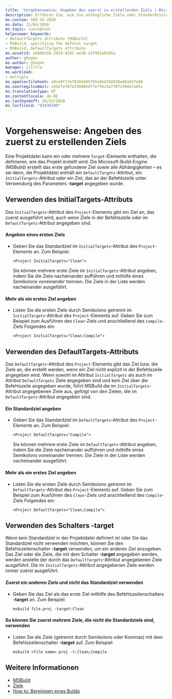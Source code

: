 ```yaml
---
title: 'Vorgehensweise: Angeben des zuerst zu erstellenden Ziels | Microsoft-Dokumentation'
description: Erfahren Sie, wie Sie anfängliche Ziele oder Standardziele angeben, die in MSBuild-Projektdateien zuerst erstellt werden sollen.
ms.custom: SEO-VS-2020
ms.date: 11/04/2016
ms.topic: conceptual
helpviewer_keywords:
- DefaultTargets attribute [MSBuild]
- MSBuild, specifying the defalut target
- MSBuild, DefaultTargets attribute
ms.assetid: a580ba5b-2919-42d2-ae38-1af991e0205a
author: ghogen
ms.author: ghogen
manager: jillfra
ms.workload:
- multiple
ms.openlocfilehash: a9ce8f17e70344445f95e8b4742838e40a92fe88
ms.sourcegitcommit: c4927ef8fe239005d7feff6c5a7707c594a7a05c
ms.translationtype: HT
ms.contentlocale: de-DE
ms.lasthandoff: 10/22/2020
ms.locfileid: "92436189"
---
```

# <a name="how-to-specify-which-target-to-build-first"></a>Vorgehensweise: Angeben des zuerst zu erstellenden Ziels

Eine Projektdatei kann ein oder mehrere `Target`-Elemente enthalten, die definieren, wie das Projekt erstellt wird. Die Microsoft-Build-Engine (MSBuild) erstellt das erste gefundene Ziel sowie alle Abhängigkeiten – es sei denn, die Projektdatei enthält ein `DefaultTargets`-Attribut, ein `InitialTargets`-Attribut oder ein Ziel, das an der Befehlszeile unter Verwendung des Parameters **-target** angegeben wurde.
## <a name="use-the-initialtargets-attribute"></a>Verwenden des InitialTargets-Attributs

Das `InitialTargets`-Attribut des `Project`-Elements gibt ein Ziel an, das zuerst ausgeführt wird, auch wenn Ziele in der Befehlszeile oder im `DefaultTargets`-Attribut angegeben sind.

#### <a name="to-specify-one-initial-target"></a>Angeben eines ersten Ziels

- Geben Sie das Standardziel im `InitialTargets`-Attribut des `Project`-Elements an. Zum Beispiel:

   `<Project InitialTargets="Clean">`

  Sie können mehrere erste Ziele im `InitialTargets`-Attribut angeben, indem Sie die Ziele nacheinander aufführen und mithilfe eines Semikolons voneinander trennen. Die Ziele in der Liste werden nacheinander ausgeführt.

#### <a name="to-specify-more-than-one-initial-target"></a>Mehr als ein erstes Ziel angeben

- Listen Sie die ersten Ziele durch Semikolons getrennt im `InitialTargets`-Attribut des `Project`-Elements auf. Geben Sie zum Beispiel zum Ausführen des `Clean`-Ziels und anschließend des `Compile`-Ziels Folgendes ein:

     `<Project InitialTargets="Clean;Compile">`

## <a name="use-the-defaulttargets-attribute"></a>Verwenden des DefaultTargets-Attributs

 Das `DefaultTargets`-Attribut des `Project`-Elements gibt das Ziel bzw. die Ziele an, die erstellt werden, wenn ein Ziel nicht explizit in der Befehlszeile angegeben wird. Wenn sowohl im Attribut `InitialTargets` als auch im Attribut `DefaultTargets` Ziele angegeben sind und kein Ziel über die Befehlszeile angegeben wurde, führt MSBuild die im `InitialTargets`-Attribut angegebenen Ziele aus, gefolgt von den Zielen, die im `DefaultTargets`-Attribut angegeben sind.

#### <a name="to-specify-one-default-target"></a>Ein Standardziel angeben

- Geben Sie das Standardziel im `DefaultTargets`-Attribut des `Project`-Elements an. Zum Beispiel:

   `<Project DefaultTargets="Compile">`

  Sie können mehrere erste Ziele im `DefaultTargets`-Attribut angeben, indem Sie die Ziele nacheinander aufführen und mithilfe eines Semikolons voneinander trennen. Die Ziele in der Liste werden nacheinander ausgeführt.

#### <a name="to-specify-more-than-one-default-target"></a>Mehr als ein erstes Ziel angeben

- Listen Sie die ersten Ziele durch Semikolons getrennt im `DefaultTargets`-Attribut des `Project`-Elements auf. Geben Sie zum Beispiel zum Ausführen des `Clean`-Ziels und anschließend des `Compile`-Ziels Folgendes ein:

     `<Project DefaultTargets="Clean;Compile">`

## <a name="use-the--target-switch"></a>Verwenden des Schalters -target

 Wenn kein Standardziel in der Projektdatei definiert ist oder Sie das Standardziel nicht verwenden möchten, können Sie den Befehlszeilenschalter **-target** verwenden, um ein anderes Ziel anzugeben. Das Ziel oder die Ziele, die mit dem Schalter **-target** angegeben werden, werden anstelle der durch das `DefaultTargets`-Attribut angegebenen Ziele ausgeführt. Die im `InitialTargets`-Attribut angegebenen Ziele werden immer zuerst ausgeführt.

#### <a name="to-use-a-target-other-than-the-default-target-first"></a>Zuerst ein anderen Ziels und nicht das Standardziel verwenden

- Geben Sie das Ziel als das erste Ziel mithilfe des Befehlszeilenschalters **-target** an. Zum Beispiel:

     `msbuild file.proj -target:Clean`

#### <a name="to-use-several-targets-other-than-the-default-targets-first"></a>So können Sie zuerst mehrere Ziele, die nicht die Standardziele sind, verwenden

- Listen Sie die Ziele (getrennt durch Semikolons oder Kommas) mit dem Befehlszeilenschalter **-target** auf. Zum Beispiel:

     `msbuild <file name>.proj -t:Clean;Compile`

## <a name="see-also"></a>Weitere Informationen

- [MSBuild](../msbuild/msbuild.md)
- [Ziele](../msbuild/msbuild-targets.md)
- [How to: Bereinigen eines Builds](../msbuild/how-to-clean-a-build.md)
